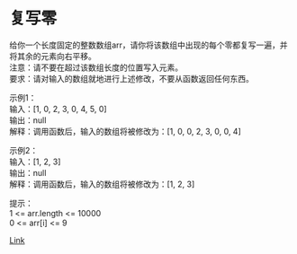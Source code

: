<h1>复写零</h1>

给你一个长度固定的整数数组arr，请你将该数组中出现的每个零都复写一遍，并将其余的元素向右平移。</br>
注意：请不要在超过该数组长度的位置写入元素。</br>
要求：请对输入的数组就地进行上述修改，不要从函数返回任何东西。</br>

示例1：</br>
输入：[1, 0, 2, 3, 0, 4, 5, 0]</br>
输出：null</br>
解释：调用函数后，输入的数组将被修改为：[1, 0, 0, 2, 3, 0, 0, 4]</br>

示例2：</br>
输入：[1, 2, 3]</br>
输出：null</br>
解释：调用函数后，输入的数组将被修改为：[1, 2, 3]</br>

提示：</br>
1 <= arr.length <= 10000</br>
0 <= arr[i] <= 9</br>

[Link](https://leetcode.cn/problems/duplicate-zeros/)